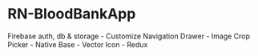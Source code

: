 # RN-BloodBankApp
Firebase auth, db &amp; storage - Customize Navigation Drawer - Image Crop Picker - Native Base - Vector Icon - Redux
